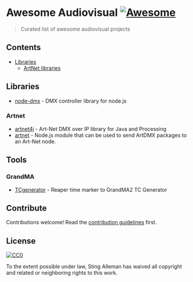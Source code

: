 # Awesome Audiovisual [![Awesome](https://awesome.re/badge.svg)](https://awesome.re)

> Curated list of awesome audiovisual projects

## Contents

- [Libraries](#Libraries)
  - [ArtNet libraries](#ArtNet)

## Libraries

- [node-dmx](https://github.com/node-dmx/dmx) - DMX controller library for node.js

### Artnet

- [artnet4j](https://github.com/cansik/artnet4j) - Art-Net DMX over IP library for Java and Processing
- [artnet](https://github.com/hobbyquaker/artnet) - Node.js module that can be used to send ArtDMX packages to an Art-Net node.

## Tools

### GrandMA

- [TCgenerator](http://tcgenerator.epizy.com/) - Reaper time marker to GrandMA2 TC Generator

## Contribute

Contributions welcome! Read the [contribution guidelines](contributing.md) first.

## License

[![CC0](https://mirrors.creativecommons.org/presskit/buttons/88x31/svg/cc-zero.svg)](https://creativecommons.org/publicdomain/zero/1.0)

To the extent possible under law, Sting Alleman has waived all copyright and
related or neighboring rights to this work.
